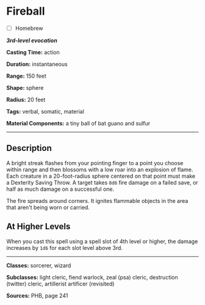 # Fireball

- [ ] Homebrew

***3rd-level evocation***

**Casting Time:** action

**Duration:** instantaneous

**Range:** 150 feet

**Shape:** sphere

**Radius:** 20 feet

**Tags:** verbal, somatic, material

**Material Components:** a tiny ball of bat guano and sulfur

---

## Description
A bright streak flashes from your pointing finger to a point you choose within range and then blossoms with a low roar into an explosion of flame.
Each creature in a 20-foot-radius sphere centered on that point must make a Dexterity Saving Throw.
A target takes `8d6` fire damage on a failed save, or half as much damage on a successful one.

The fire spreads around corners.
It ignites flammable objects in the area that aren't being worn or carried.

## At Higher Levels
When you cast this spell using a spell slot of 4th level or higher, the damage increases by `1d6` for each slot level above 3rd.

---

**Classes:** sorcerer, wizard

**Subclasses:** light cleric, fiend warlock, zeal (psa) cleric, destruction (twitter) cleric, artillerist artificer (revisited)

**Sources:** PHB, page 241
